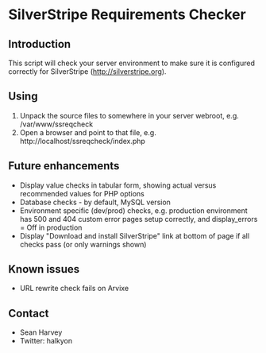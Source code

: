 # SilverStripe Requirements Checker

## Introduction

This script will check your server environment to make sure it is configured correctly
for SilverStripe (http://silverstripe.org).

## Using

 1. Unpack the source files to somewhere in your server webroot, e.g. /var/www/ssreqcheck
 2. Open a browser and point to that file, e.g. http://localhost/ssreqcheck/index.php

## Future enhancements

 * Display value checks in tabular form, showing actual versus recommended values for PHP options
 * Database checks - by default, MySQL version
 * Environment specific (dev/prod) checks, e.g. production environment has 500 and 404 custom error pages setup correctly, and display_errors = Off in production
 * Display "Download and install SilverStripe" link at bottom of page if all checks pass (or only warnings shown)

## Known issues

 * URL rewrite check fails on Arvixe

## Contact

 * Sean Harvey <sean at silverstripe dot com>
 * Twitter: halkyon
